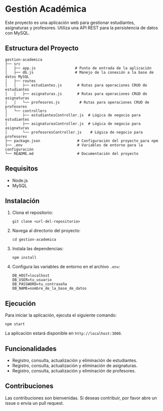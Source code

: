 # Gestión Académica

Este proyecto es una aplicación web para gestionar estudiantes, asignaturas y profesores. Utiliza una API REST para la persistencia de datos con MySQL.

## Estructura del Proyecto

```
gestion-academica
├── src
│   ├── app.js                  # Punto de entrada de la aplicación
│   ├── db.js                   # Manejo de la conexión a la base de datos MySQL
│   ├── routes
│   │   ├── estudiantes.js       # Rutas para operaciones CRUD de estudiantes
│   │   ├── asignaturas.js       # Rutas para operaciones CRUD de asignaturas
│   │   └── profesores.js         # Rutas para operaciones CRUD de profesores
│   └── controllers
│       ├── estudiantesController.js  # Lógica de negocio para estudiantes
│       ├── asignaturasController.js  # Lógica de negocio para asignaturas
│       └── profesoresController.js    # Lógica de negocio para profesores
├── package.json                 # Configuración del proyecto para npm
├── .env                         # Variables de entorno para la configuración
└── README.md                    # Documentación del proyecto
```

## Requisitos

- Node.js
- MySQL

## Instalación

1. Clona el repositorio:
   ```
   git clone <url-del-repositorio>
   ```

2. Navega al directorio del proyecto:
   ```
   cd gestion-academica
   ```

3. Instala las dependencias:
   ```
   npm install
   ```

4. Configura las variables de entorno en el archivo `.env`:
   ```
   DB_HOST=localhost
   DB_USER=tu_usuario
   DB_PASSWORD=tu_contraseña
   DB_NAME=nombre_de_la_base_de_datos
   ```

## Ejecución

Para iniciar la aplicación, ejecuta el siguiente comando:
```
npm start
```

La aplicación estará disponible en `http://localhost:3000`.

## Funcionalidades

- Registro, consulta, actualización y eliminación de estudiantes.
- Registro, consulta, actualización y eliminación de asignaturas.
- Registro, consulta, actualización y eliminación de profesores.

## Contribuciones

Las contribuciones son bienvenidas. Si deseas contribuir, por favor abre un issue o envía un pull request.